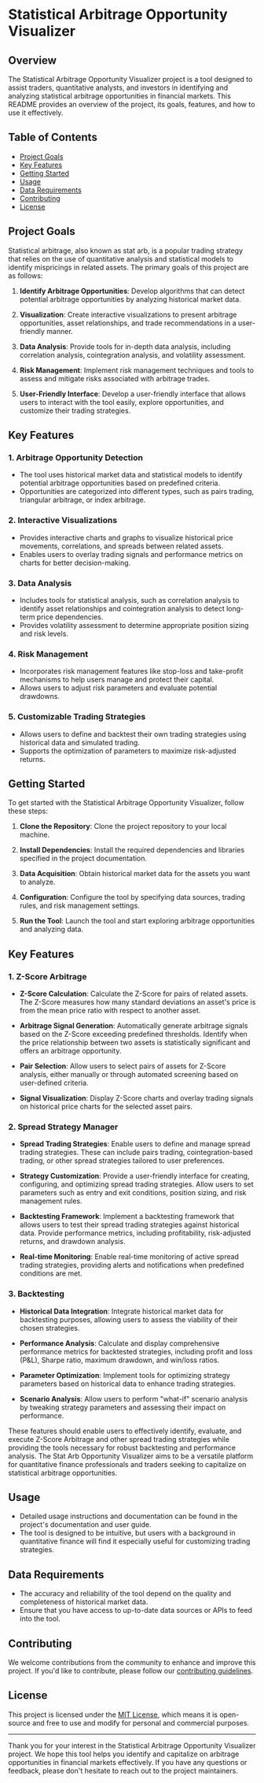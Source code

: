# Statistical Arbitrage Opportunity Visualizer

## Overview

The Statistical Arbitrage Opportunity Visualizer project is a tool designed to assist traders, quantitative analysts, and investors in identifying and analyzing statistical arbitrage opportunities in financial markets. This README provides an overview of the project, its goals, features, and how to use it effectively.

## Table of Contents

- [Project Goals](#project-goals)
- [Key Features](#key-features)
- [Getting Started](#getting-started)
- [Usage](#usage)
- [Data Requirements](#data-requirements)
- [Contributing](#contributing)
- [License](#license)

## Project Goals

Statistical arbitrage, also known as stat arb, is a popular trading strategy that relies on the use of quantitative analysis and statistical models to identify mispricings in related assets. The primary goals of this project are as follows:

1. **Identify Arbitrage Opportunities**: Develop algorithms that can detect potential arbitrage opportunities by analyzing historical market data.

2. **Visualization**: Create interactive visualizations to present arbitrage opportunities, asset relationships, and trade recommendations in a user-friendly manner.

3. **Data Analysis**: Provide tools for in-depth data analysis, including correlation analysis, cointegration analysis, and volatility assessment.

4. **Risk Management**: Implement risk management techniques and tools to assess and mitigate risks associated with arbitrage trades.

5. **User-Friendly Interface**: Develop a user-friendly interface that allows users to interact with the tool easily, explore opportunities, and customize their trading strategies.

## Key Features

### 1. Arbitrage Opportunity Detection

- The tool uses historical market data and statistical models to identify potential arbitrage opportunities based on predefined criteria.
- Opportunities are categorized into different types, such as pairs trading, triangular arbitrage, or index arbitrage.

### 2. Interactive Visualizations

- Provides interactive charts and graphs to visualize historical price movements, correlations, and spreads between related assets.
- Enables users to overlay trading signals and performance metrics on charts for better decision-making.

### 3. Data Analysis

- Includes tools for statistical analysis, such as correlation analysis to identify asset relationships and cointegration analysis to detect long-term price dependencies.
- Provides volatility assessment to determine appropriate position sizing and risk levels.

### 4. Risk Management

- Incorporates risk management features like stop-loss and take-profit mechanisms to help users manage and protect their capital.
- Allows users to adjust risk parameters and evaluate potential drawdowns.

### 5. Customizable Trading Strategies

- Allows users to define and backtest their own trading strategies using historical data and simulated trading.
- Supports the optimization of parameters to maximize risk-adjusted returns.

## Getting Started

To get started with the Statistical Arbitrage Opportunity Visualizer, follow these steps:

1. **Clone the Repository**: Clone the project repository to your local machine.

2. **Install Dependencies**: Install the required dependencies and libraries specified in the project documentation.

3. **Data Acquisition**: Obtain historical market data for the assets you want to analyze.

4. **Configuration**: Configure the tool by specifying data sources, trading rules, and risk management settings.

5. **Run the Tool**: Launch the tool and start exploring arbitrage opportunities and analyzing data.

## Key Features

### 1. Z-Score Arbitrage

- **Z-Score Calculation**: Calculate the Z-Score for pairs of related assets. The Z-Score measures how many standard deviations an asset's price is from the mean price ratio with respect to another asset.

- **Arbitrage Signal Generation**: Automatically generate arbitrage signals based on the Z-Score exceeding predefined thresholds. Identify when the price relationship between two assets is statistically significant and offers an arbitrage opportunity.

- **Pair Selection**: Allow users to select pairs of assets for Z-Score analysis, either manually or through automated screening based on user-defined criteria.

- **Signal Visualization**: Display Z-Score charts and overlay trading signals on historical price charts for the selected asset pairs.

### 2. Spread Strategy Manager

- **Spread Trading Strategies**: Enable users to define and manage spread trading strategies. These can include pairs trading, cointegration-based trading, or other spread strategies tailored to user preferences.

- **Strategy Customization**: Provide a user-friendly interface for creating, configuring, and optimizing spread trading strategies. Allow users to set parameters such as entry and exit conditions, position sizing, and risk management rules.

- **Backtesting Framework**: Implement a backtesting framework that allows users to test their spread trading strategies against historical data. Provide performance metrics, including profitability, risk-adjusted returns, and drawdown analysis.

- **Real-time Monitoring**: Enable real-time monitoring of active spread trading strategies, providing alerts and notifications when predefined conditions are met.

### 3. Backtesting

- **Historical Data Integration**: Integrate historical market data for backtesting purposes, allowing users to assess the viability of their chosen strategies.

- **Performance Analysis**: Calculate and display comprehensive performance metrics for backtested strategies, including profit and loss (P&L), Sharpe ratio, maximum drawdown, and win/loss ratios.

- **Parameter Optimization**: Implement tools for optimizing strategy parameters based on historical data to enhance trading strategies.

- **Scenario Analysis**: Allow users to perform "what-if" scenario analysis by tweaking strategy parameters and assessing their impact on performance.

These features should enable users to effectively identify, evaluate, and execute Z-Score Arbitrage and other spread trading strategies while providing the tools necessary for robust backtesting and performance analysis. The Stat Arb Opportunity Visualizer aims to be a versatile platform for quantitative finance professionals and traders seeking to capitalize on statistical arbitrage opportunities.

## Usage

- Detailed usage instructions and documentation can be found in the project's documentation and user guide.
- The tool is designed to be intuitive, but users with a background in quantitative finance will find it especially useful for customizing trading strategies.

## Data Requirements

- The accuracy and reliability of the tool depend on the quality and completeness of historical market data.
- Ensure that you have access to up-to-date data sources or APIs to feed into the tool.

## Contributing

We welcome contributions from the community to enhance and improve this project. If you'd like to contribute, please follow our [contributing guidelines](CONTRIBUTING.md).

## License

This project is licensed under the [MIT License](LICENSE), which means it is open-source and free to use and modify for personal and commercial purposes.

---

Thank you for your interest in the Statistical Arbitrage Opportunity Visualizer project. We hope this tool helps you identify and capitalize on arbitrage opportunities in financial markets effectively. If you have any questions or feedback, please don't hesitate to reach out to the project maintainers.
